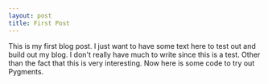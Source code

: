 ```yaml
---
layout: post
title: First Post
---
```


This is my first blog post. I just want to have some text here to test out and build out my blog. I don't really have much to write since this is a test. Other than the fact that this is very interesting. Now here is some code to try out Pygments.
